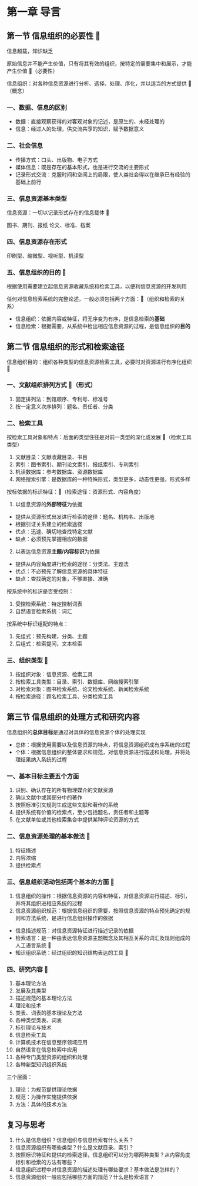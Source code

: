 # 第一章 导言

## 第一节 信息组织的必要性 🎯

信息超载，知识缺乏

原始信息并不能产生价值，只有将其有效的组织，按特定的需要集中和展示，才能产生价值 🎯（必要性）

信息组织：对各种信息资源进行分析、选择、处理、序化，并以适当的方式提供 🎯（概念）


### 一、数据、信息的区别

- 数据：直接观察获得的对客观对象的记述，是原生的、未经处理的
- 信息：经过人的处理，供交流共享的知识，赋予数据意义

### 二、社会信息

- 传播方式：口头、出版物、电子方式
- 媒体信息：既是存在的基本形式，也是进行交流的主要形式
- 记录形式交流：克服时间和空间上的局限，使人类社会得以在继承已有经验的基础上前行

### 三、信息资源基本类型

信息资源：一切以记录形式存在的信息载体 🎯

图书、期刊、报纸 论文、标准、档案

### 四、信息资源存在形式

印刷型、缩微型、视听型、机读型

### 五、信息组织的目的 🎯

根据使用需要建立起信息资源收藏系统和检索工具，以便利信息资源的开发利用

任何对信息检索系统的完整论述，一般必须包括两个方面：🎯（组织和检索的关系）

- 信息组织：依据内容或特征，将无序变为有序，是信息检索的**基础**
- 信息检索：根据需要，从系统中检出相应信息资源的过程，是信息组织的**目的**

## 第二节 信息组织的形式和检索途径

信息组织目的：组织各种类型的信息资源检索工具，必要时对资源进行有序化组织 🎯

### 一、文献组织排列方式 🎯（形式）

1. 固定排列法：到馆顺序、专利号、标准号
2. 按一定意义次序排列：题名、责任者、分类

### 二、检索工具

按检索工具对象和特点：后面的类型住往是对前一类型的深化或发展 🎯（检索工具类型）

1. 文献目录：文献收藏目录、书目
2. 索引：图书索引、期刊论文索引、报纸索引、专利索引
3. 机读数据库：参考数据库、资源数据库
4. 网络搜索引擎：是数据库的一种特殊形式，类型更多，动态性更强，形式多样

按标依据的标识特征：🎯（检索途径：资源形式、内容角度）

1. 以信息资源的**外部特征**为依据
  - 提供从资源形式出发进行检索的途径：题名、机构名、出版地
  - 根据引证关系建立的检索途径
  - 优点：迅速、确切地查找特定文献
  - 缺点：必须预先掌握相应的数据

2. 以表达信息资源**主题/内容标识**为依据
  - 提供从内容角度进行检索的途径：分类法、主题法
  - 优点：不必预先了解信息资源的具体特征
  - 缺点：查找确定的对象，不够直接、准确

按系统中的标识是否受控制：

1. 受控检索系统：特定控制词表
2. 自然语言检索系统：词汇

按系统中标识组配的特点：

1. 先组式：预先构建，分类、主题
2. 后组式：检索提问，文本检索

### 三、组织类型 🎯

1. 按组织对象：信息资源、检索工具
2. 按检索工具类型：目录、索引、数据库、网络搜索引擎
3. 对检索对象：图书检索系统、论文检索系统、新闻检索系统
4. 按检索途径：题名检索工具、分类检索工具

## 第三节 信息组织的处理方式和研究内容

信息组织的**总体目标**是通过对具体的信息资源个体的处理实现
  - 总体：根据使用需要以及信息资源的特点，将信息资源组织成有序系统的过程
  - 个体：根据信息组织的整体要求和规范，对信息资源进行描述和处理，并将处理结果纳入系统的过程

### 一、基本目标主要五个方面

1. 识别、确认存在的所有物理媒介的文献资源
2. 确认文献中或其部分中的著作
3. 按照标准引文规则生成这些文献和著作的系统
4. 提供系统有价值的检索点，至少包括题名，责任者和主题等
5. 在文献单位或其他检索集合中提供某种评论资源的方式

### 二、信息资源处理的基本做法 🎯

1. 特征描述
2. 内容浓缩
3. 提供检索点

### 三、信息组织活动包括两个基本的方面 🎯

1. 信息组织的操作：根据信息资源的内容和特征，对信息资源进行描述、标引，并将其组织进相应系统的过程
2. 信息资源组织规范：根据信息组织的需要，按照信息资源的特点预先确定的规则和方法系统，是进行信息组织操作的依据
  - 信息描述规范：对信息资源特征进行描述记录的依据
  - 检索语言：是一种由表达信息资源主题概念及其相互关系的词汇及规则组成的人工语言系统 🎯
  - 知识组织系统：经过组织的知识结构表达的工具 🎯

### 四、研究内容 🎯

1. 基本理论方法
2. 发展及其类型
3. 描述规范的基本理论方法
4. 理论和技术
5. 类表、词表的基本理论及方法
6. 各种类型类表、词表
7. 标引理论与技术
8. 信息检索工具
9. 计算机技术在信息整序领域应用
10. 自然语言在信息检索中应用
11. 各种专门类型资源的组织和处理
12. 各种新型知识组织系统

三个层面：

1. 理论：为规范提供理论依据
2. 规范：为操作实施提供依据
3. 方法：具体的技术方法

## 复习与思考

1. 什么是信息组织？信息组织与信息检索有什么关系？
2. 信息资源组织有哪些类型？什么是文献目录、索引？
3. 按照标识特征和提供的检索途径，信息组织可以分为哪两种类型？从内容角度标引和检索的方法有哪些？
4. 信息组织过程中对信息资源的描述处理有哪些要求？基本做法是怎样的？
5. 信息资源组织一般应包括哪些方面的规范？什么是检索语言？
